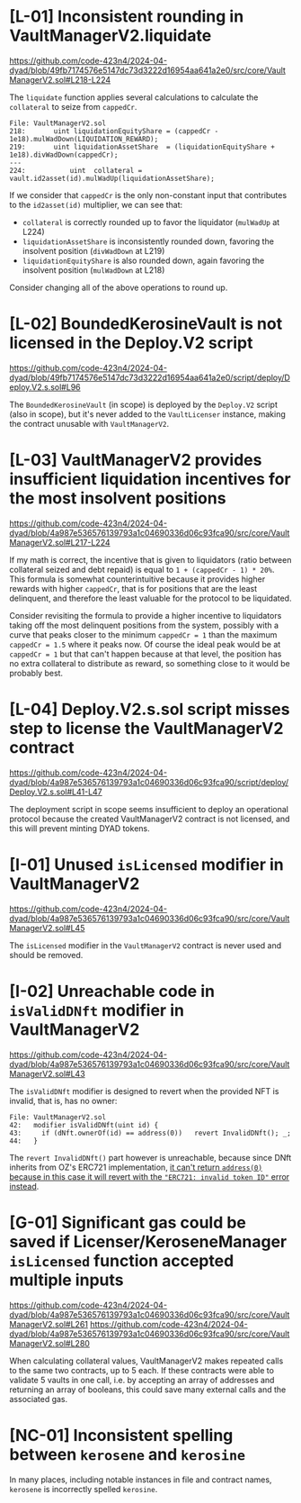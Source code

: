 # [L-01] Inconsistent rounding in VaultManagerV2.liquidate

https://github.com/code-423n4/2024-04-dyad/blob/49fb7174576e5147dc73d3222d16954aa641a2e0/src/core/VaultManagerV2.sol#L218-L224

The `liquidate` function applies several calculations to calculate the `collateral` to seize from `cappedCr`.

```Solidity
File: VaultManagerV2.sol
218:       uint liquidationEquityShare = (cappedCr - 1e18).mulWadDown(LIQUIDATION_REWARD);
219:       uint liquidationAssetShare  = (liquidationEquityShare + 1e18).divWadDown(cappedCr);
---
224:           uint  collateral = vault.id2asset(id).mulWadUp(liquidationAssetShare);
```

If we consider that `cappedCr` is the only non-constant input that contributes to the `id2asset(id)` multiplier, we can see that:
- `collateral` is correctly rounded up to favor the liquidator (`mulWadUp` at L224)
- `liquidationAssetShare` is inconsistently rounded down, favoring the insolvent position (`divWadDown` at L219)
- `liquidationEquityShare` is also rounded down, again favoring the insolvent position (`mulWadDown` at L218)

Consider changing all of the above operations to round up.

# [L-02] BoundedKerosineVault is not licensed in the Deploy.V2 script

https://github.com/code-423n4/2024-04-dyad/blob/49fb7174576e5147dc73d3222d16954aa641a2e0/script/deploy/Deploy.V2.s.sol#L96

The `BoundedKerosineVault` (in scope) is deployed by the `Deploy.V2` script (also in scope), but it's never added to the `VaultLicenser` instance, making the contract unusable with `VaultManagerV2`.

# [L-03] VaultManagerV2 provides insufficient liquidation incentives for the most insolvent positions

https://github.com/code-423n4/2024-04-dyad/blob/4a987e536576139793a1c04690336d06c93fca90/src/core/VaultManagerV2.sol#L217-L224

If my math is correct, the incentive that is given to liquidators (ratio between collateral seized and debt repaid) is equal to `1 + (cappedCr - 1) * 20%`. This formula is somewhat counterintuitive because it provides higher rewards with higher `cappedCr`, that is for positions that are the least delinquent, and therefore the least valuable for the protocol to be liquidated.

Consider revisiting the formula to provide a higher incentive to liquidators taking off the most delinquent positions from the system, possibly with a curve that peaks closer to the minimum `cappedCr = 1` than the maximum `cappedCr = 1.5` where it peaks now. Of course the ideal peak would be at `cappedCr = 1` but that can't happen because at that level, the position has no extra collateral to distribute as reward, so something close to it would be probably best. 

# [L-04] Deploy.V2.s.sol script misses step to license the VaultManagerV2 contract

https://github.com/code-423n4/2024-04-dyad/blob/4a987e536576139793a1c04690336d06c93fca90/script/deploy/Deploy.V2.s.sol#L41-L47

The deployment script in scope seems insufficient to deploy an operational protocol because the created VaultManagerV2 contract is not licensed, and this will prevent minting DYAD tokens.

# [I-01] Unused `isLicensed` modifier in VaultManagerV2

https://github.com/code-423n4/2024-04-dyad/blob/4a987e536576139793a1c04690336d06c93fca90/src/core/VaultManagerV2.sol#L45

The `isLicensed` modifier in the `VaultManagerV2` contract is never used and should be removed.

# [I-02] Unreachable code in `isValidDNft` modifier in VaultManagerV2

https://github.com/code-423n4/2024-04-dyad/blob/4a987e536576139793a1c04690336d06c93fca90/src/core/VaultManagerV2.sol#L43

The `isValidDNft` modifier is designed to revert when the provided NFT is invalid, that is, has no owner:

```Solidity
File: VaultManagerV2.sol
42:   modifier isValidDNft(uint id) {
43:     if (dNft.ownerOf(id) == address(0))   revert InvalidDNft(); _;
44:   }
```

The `revert InvalidDNft()` part however is unreachable, because since DNft inherits from OZ's ERC721 implementation, [it can't return `address(0)` because in this case it will revert with the `"ERC721: invalid token ID"` error instead](https://github.com/code-423n4/2024-04-dyad/blob/4a987e536576139793a1c04690336d06c93fca90/lib/openzeppelin-contracts/contracts/token/ERC721/ERC721.sol#L70-L74).

# [G-01] Significant gas could be saved if Licenser/KeroseneManager `isLicensed` function accepted multiple inputs

https://github.com/code-423n4/2024-04-dyad/blob/4a987e536576139793a1c04690336d06c93fca90/src/core/VaultManagerV2.sol#L261
https://github.com/code-423n4/2024-04-dyad/blob/4a987e536576139793a1c04690336d06c93fca90/src/core/VaultManagerV2.sol#L280

When calculating collateral values, VaultManagerV2 makes repeated calls to the same two contracts, up to 5 each.
If these contracts were able to validate 5 vaults in one call, i.e. by accepting an array of addresses and returning an array of booleans, this could save many external calls and the associated gas.

# [NC-01] Inconsistent spelling between `kerosene` and `kerosine`

In many places, including notable instances in file and contract names, `kerosene` is incorrectly spelled `kerosine`.